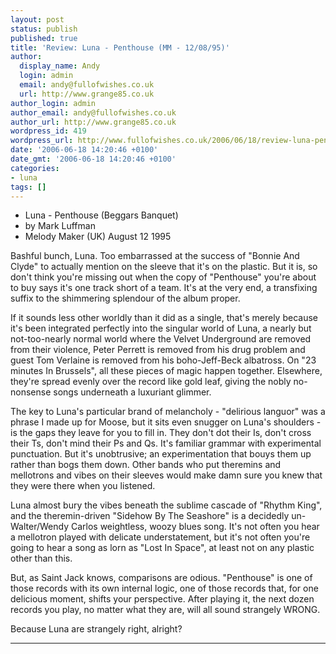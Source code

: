 ```yaml
---
layout: post
status: publish
published: true
title: 'Review: Luna - Penthouse (MM - 12/08/95)'
author:
  display_name: Andy
  login: admin
  email: andy@fullofwishes.co.uk
  url: http://www.grange85.co.uk
author_login: admin
author_email: andy@fullofwishes.co.uk
author_url: http://www.grange85.co.uk
wordpress_id: 419
wordpress_url: http://www.fullofwishes.co.uk/2006/06/18/review-luna-penthouse-mm-120895/
date: '2006-06-18 14:20:46 +0100'
date_gmt: '2006-06-18 14:20:46 +0100'
categories:
- luna
tags: []
---
```

<ul>
<li>Luna - Penthouse (Beggars Banquet)</li>
<li>by Mark Luffman</li>
<li>Melody Maker (UK) August 12 1995</li>
</ul>
<p>Bashful bunch, Luna. Too embarrassed at the success of &quot;Bonnie And Clyde&quot; to actually mention on the sleeve that it's on the plastic. But it is, so don't think you're missing out when the copy of &quot;Penthouse&quot; you're about to buy says it's one track short of a team. It's at the very end, a transfixing suffix to the shimmering splendour of the album proper.</p>
<p>If it sounds less other worldly than it did as a single, that's merely because it's been integrated perfectly into the singular world of Luna, a nearly but not-too-nearly normal world where the Velvet Underground are removed from their violence, Peter Perrett is removed from his drug problem and guest Tom Verlaine is removed from his boho-Jeff-Beck albatross. On &quot;23 minutes In Brussels&quot;, all these pieces of magic happen together. Elsewhere, they're spread evenly over the record like gold leaf, giving the nobly no-nonsense songs underneath a luxuriant glimmer.</p>
<p>The key to Luna's particular brand of melancholy - &quot;delirious languor&quot; was a phrase I made up for Moose, but it sits even snugger on Luna's shoulders - is the gaps they leave for you to fill in. They don't dot their Is, don't cross their Ts, don't mind their Ps and Qs. It's familiar grammar with experimental punctuation. But it's unobtrusive; an experimentation that bouys them up rather than bogs them down. Other bands who put theremins and mellotrons and vibes on their sleeves would make damn sure you knew that they were there when you listened.</p>
<p>Luna almost bury the vibes beneath the sublime cascade of &quot;Rhythm King&quot;, and the theremin-driven &quot;Sidehow By The Seashore&quot; is a decidedly un-Walter/Wendy Carlos weightless, woozy blues song. It's not often you hear a mellotron played with delicate understatement, but it's not often you're going to hear a song as lorn as &quot;Lost In Space&quot;, at least not on any plastic other than this.</p>
<p>But, as Saint Jack knows, comparisons are odious. &quot;Penthouse&quot; is one of those records with its own internal logic, one of those records that, for one delicious moment, shifts your perspective. After playing it, the next dozen records you play, no matter what they are, will all sound strangely WRONG.</p>
<p>Because Luna are strangely right, alright?</p>
<hr />
